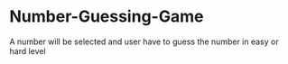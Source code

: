 # Number-Guessing-Game
A number will be selected and user have to guess the number in easy or hard level
